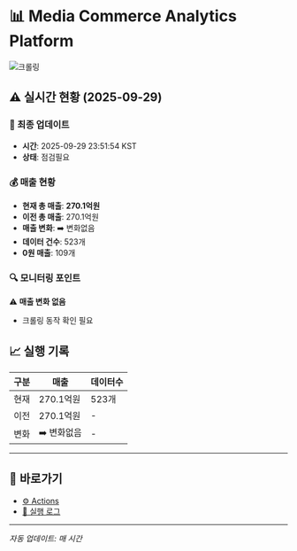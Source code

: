 # 📊 Media Commerce Analytics Platform

![크롤링](https://img.shields.io/badge/크롤링-점검필요-yellow)

## ⚠️ 실시간 현황 (2025-09-29)

### 📍 최종 업데이트
- **시간**: 2025-09-29 23:51:54 KST
- **상태**: 점검필요

### 💰 매출 현황
- **현재 총 매출**: **270.1억원**
- **이전 총 매출**: 270.1억원
- **매출 변화**: ➡️ 변화없음
- **데이터 건수**: 523개
- **0원 매출**: 109개

### 🔍 모니터링 포인트

⚠️ **매출 변화 없음**
- 크롤링 동작 확인 필요


## 📈 실행 기록

| 구분 | 매출 | 데이터수 |
|------|------|----------|
| 현재 | 270.1억원 | 523개 |
| 이전 | 270.1억원 | - |
| 변화 | ➡️ 변화없음 | - |

---

## 🔗 바로가기

- [⚙️ Actions](../../actions)
- [📝 실행 로그](../../actions/workflows/daily_scraping.yml)

---

*자동 업데이트: 매 시간*
